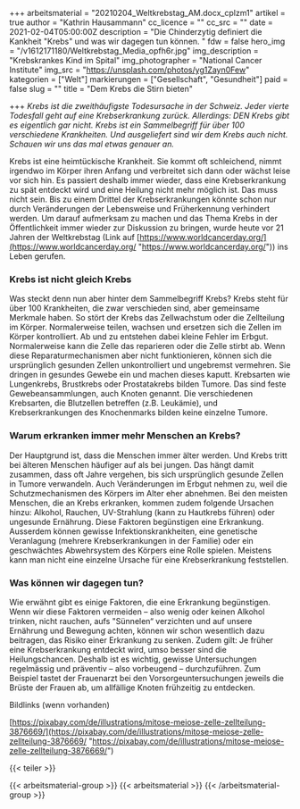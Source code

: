 +++
arbeitsmaterial = "20210204_Weltkrebstag_AM.docx_cplzm1"
artikel = true
author = "Kathrin Hausammann"
cc_licence = ""
cc_src = ""
date = 2021-02-04T05:00:00Z
description = "Die Chinderzytig definiert die Kankheit \"Krebs\" und was wir dagegen tun können. "
fdw = false
hero_img = "/v1612171180/Weltkrebstag_Media_opfh6r.jpg"
img_description = "Krebskrankes Kind im Spital"
img_photographer = "National Cancer Institute"
img_src = "https://unsplash.com/photos/yg1Zayn0Few"
kategorien = ["Welt"]
markierungen = ["Gesellschaft", "Gesundheit"]
paid = false
slug = ""
title = "Dem Krebs die Stirn bieten"

+++
_Krebs ist die zweithäufigste Todesursache in der Schweiz. Jeder vierte Todesfall geht auf eine Krebserkrankung zurück. Allerdings: DEN Krebs gibt es eigentlich gar nicht. Krebs ist ein Sammelbegriff für über 100 verschiedene Krankheiten. Und ausgeliefert sind wir dem Krebs auch nicht. Schauen wir uns das mal etwas genauer an._

Krebs ist eine heimtückische Krankheit. Sie kommt oft schleichend, nimmt irgendwo im Körper ihren Anfang und verbreitet sich dann oder wächst leise vor sich hin. Es passiert deshalb immer wieder, dass eine Krebserkrankung zu spät entdeckt wird und eine Heilung nicht mehr möglich ist. Das muss nicht sein. Bis zu einem Drittel der Krebserkrankungen könnte schon nur durch Veränderungen der Lebensweise und Früherkennung verhindert werden. Um darauf aufmerksam zu machen und das Thema Krebs in der Öffentlichkeit immer wieder zur Diskussion zu bringen, wurde heute vor 21 Jahren der Weltkrebstag (Link auf [https://www.worldcancerday.org/](https://www.worldcancerday.org/ "https://www.worldcancerday.org/")) ins Leben gerufen.

### Krebs ist nicht gleich Krebs

Was steckt denn nun aber hinter dem Sammelbegriff Krebs? Krebs steht für über 100 Krankheiten, die zwar verschieden sind, aber gemeinsame Merkmale haben. So stört der Krebs das Zellwachstum oder die Zellteilung im Körper. Normalerweise teilen, wachsen und ersetzen sich die Zellen im Körper kontrolliert. Ab und zu entstehen dabei kleine Fehler im Erbgut. Normalerweise kann die Zelle das reparieren oder die Zelle stirbt ab. Wenn diese Reparaturmechanismen aber nicht funktionieren, können sich die ursprünglich gesunden Zellen unkontrolliert und ungebremst vermehren. Sie dringen in gesundes Gewebe ein und machen dieses kaputt. Krebsarten wie Lungenkrebs, Brustkrebs oder Prostatakrebs bilden Tumore. Das sind feste Gewebeansammlungen, auch Knoten genannt. Die verschiedenen Krebsarten, die Blutzellen betreffen (z.B. Leukämie), und Krebserkrankungen des Knochenmarks bilden keine einzelne Tumore.

### Warum erkranken immer mehr Menschen an Krebs?

Der Hauptgrund ist, dass die Menschen immer älter werden. Und Krebs tritt bei älteren Menschen häufiger auf als bei jungen. Das hängt damit zusammen, dass oft Jahre vergehen, bis sich ursprünglich gesunde Zellen in Tumore verwandeln. Auch Veränderungen im Erbgut nehmen zu, weil die Schutzmechanismen des Körpers im Alter eher abnehmen. Bei den meisten Menschen, die an Krebs erkranken, kommen zudem folgende Ursachen hinzu: Alkohol, Rauchen, UV-Strahlung (kann zu Hautkrebs führen) oder ungesunde Ernährung. Diese Faktoren begünstigen eine Erkrankung. Ausserdem können gewisse Infektionskrankheiten, eine genetische Veranlagung (mehrere Krebserkrankungen in der Familie) oder ein geschwächtes Abwehrsystem des Körpers eine Rolle spielen. Meistens kann man nicht eine einzelne Ursache für eine Krebserkrankung feststellen.

### Was können wir dagegen tun?

Wie erwähnt gibt es einige Faktoren, die eine Erkrankung begünstigen. Wenn wir diese Faktoren vermeiden – also wenig oder keinen Alkohol trinken, nicht rauchen, aufs "Sünnelen“ verzichten und auf unsere Ernährung und Bewegung achten, können wir schon wesentlich dazu beitragen, das Risiko einer Erkrankung zu senken. Zudem gilt: Je früher eine Krebserkrankung entdeckt wird, umso besser sind die Heilungschancen. Deshalb ist es wichtig, gewisse Untersuchungen regelmässig und präventiv – also vorbeugend – durchzuführen. Zum Beispiel tastet der Frauenarzt bei den Vorsorgeuntersuchungen jeweils die Brüste der Frauen ab, um allfällige Knoten frühzeitig zu entdecken.

Bildlinks (wenn vorhanden)

[https://pixabay.com/de/illustrations/mitose-meiose-zelle-zellteilung-3876669/](https://pixabay.com/de/illustrations/mitose-meiose-zelle-zellteilung-3876669/ "https://pixabay.com/de/illustrations/mitose-meiose-zelle-zellteilung-3876669/")

{{< teiler >}}

{{< arbeitsmaterial-group >}}
{{< arbeitsmaterial >}}
{{< /arbeitsmaterial-group >}}